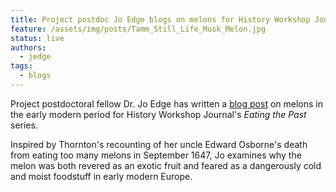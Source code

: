 ```yaml
---
title: Project postdoc Jo Edge blogs on melons for History Workshop Journal
feature: /assets/img/posts/Tamm_Still_Life_Musk_Melon.jpg
status: live 
authors:
  - jedge
tags:
  - blogs
---
```


Project postdoctoral fellow Dr. Jo Edge has written a [blog post](https://www.historyworkshop.org.uk/food/forbidden-fruit/) on melons in the early modern period for History Workshop Journal's *Eating the Past* series. 

Inspired by Thornton's recounting of her uncle Edward Osborne's death from eating too many melons in September 1647, Jo examines why the melon was both revered as an exotic fruit and feared as a dangerously cold and moist foodstuff in early modern Europe.
